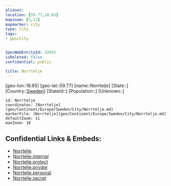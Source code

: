 ```yaml
---
aliases: 
location: [59.77,18.65]
mapzoom: [7,12] 
mapmarker: city 
type: City
tags:
- geo/City


SpocWebEntityId: 32955
isDeleted: false
confidential: public

title: Norrtelje
---
```

[geo-lon::18.65]
[geo-lat::59.77]
[name::Norrtelje]
[State::]
[Country::[Sweden](geo/Continent/Europe/Sweden.md)]
[StateId::]
[Population::]
[Unknown::]


```leaflet
id: Norrtelje
coordinates: [Norrtelje](geo/Continent/Europe/Sweden/City/Norrtelje.md)
markerFile: [Norrtelje](geo/Continent/Europe/Sweden/City/Norrtelje.md)
defaultZoom: 11 
maxZoom: 18
```


## Confidential Links & Embeds: 
- [Norrtelje](../../../../../../_public/geo/Continent/Europe/Sweden/City/Norrtelje.md) 
- [Norrtelje.internal](../../../../../../_internal/geo/Continent/Europe/Sweden/City/Norrtelje.internal.md) 
- [Norrtelje.protect](../../../../../../_protect/geo/Continent/Europe/Sweden/City/Norrtelje.protect.md) 
- [Norrtelje.private](../../../../../../_private/geo/Continent/Europe/Sweden/City/Norrtelje.private.md) 
- [Norrtelje.personal](../../../../../../_personal/geo/Continent/Europe/Sweden/City/Norrtelje.personal.md) 
- [Norrtelje.secret](../../../../../../_secret/geo/Continent/Europe/Sweden/City/Norrtelje.secret.md) 
